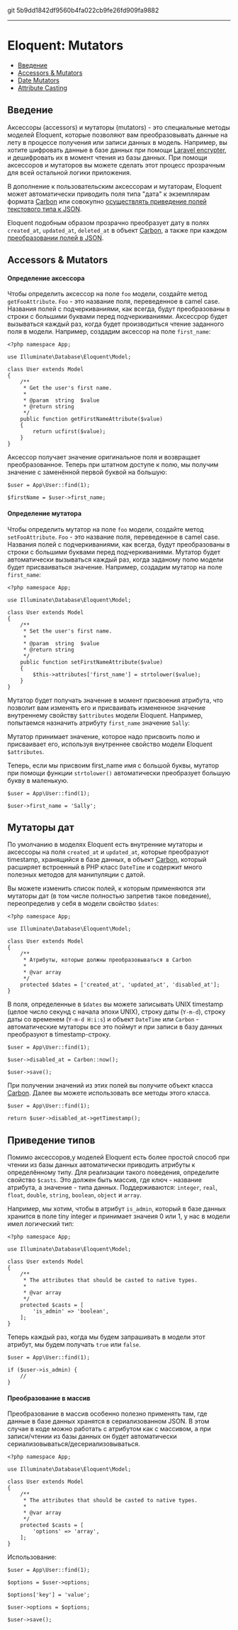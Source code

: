 git 5b9dd1842df9560b4fa022cb9fe26fd909fa9882

---
# Eloquent: Mutators

- [Введение](#introduction)
- [Accessors & Mutators](#accessors-and-mutators)
- [Date Mutators](#date-mutators)
- [Attribute Casting](#attribute-casting)

<a name="introduction"></a>
## Введение

Аксессоры (accessors) и мутаторы (mutators) - это специальные методы моделей Eloquent, которые позволяют вам преобразовывать данные на лету в процессе получения или записи данных в модель. Например, вы хотите шифровать данные в базе данных при помощи [Laravel encrypter](/docs/{{version}}/encryption), и дешифровать их в момент чтения из базы данных. При помощи аксессоров и мутаторов вы можете сделать этот процесс прозрачным для всей остальной логики приложения.

В дополнение к пользовательским аксессорам и мутаторам, Eloquent может автоматически приводить поля типа "дата" к экземплярам формата [Carbon](https://github.com/briannesbitt/Carbon) или совокупно [осуществлять приведение полей текстового типа к JSON](#attribute-casting).

Eloquent подобным образом прозрачно преобразует дату в полях `created_at`, `updated_at`, `deleted_at` в объект [Carbon](https://github.com/briannesbitt/Carbon), а также при каждом [преобразовании полей в JSON](#attribute-casting).


<a name="accessors-and-mutators"></a>
## Accessors & Mutators

#### Определение аксессора

Чтобы определить аксессор на поле `foo` модели, создайте метод `getFooAttribute`. `Foo` - это название поля, переведенное в camel case. Названия полей с подчеркиваниями, как всегда, будут преобразованы в строки с большими буквами перед подчеркиваниями. Аксессрор будет вызываться каждый раз, когда будет производиться чтение заданного поля в модели.
Например, создадим аксессор на поле `first_name`:

	<?php namespace App;

	use Illuminate\Database\Eloquent\Model;

	class User extends Model
	{
		/**
		 * Get the user's first name.
		 *
		 * @param  string  $value
		 * @return string
		 */
		public function getFirstNameAttribute($value)
		{
			return ucfirst($value);
		}
	}

Аксессор получает значение оригинальное поля и возвращает преобразованное. Теперь при штатном доступе к полю, мы получим значение с заменённой первой буквой на большую:

	$user = App\User::find(1);

	$firstName = $user->first_name;

#### Определение мутатора

Чтобы определить мутатор на поле `foo` модели, создайте метод `setFooAttribute`. `Foo` - это название поля, переведенное в camel case. Названия полей с подчеркиваниями, как всегда, будут преобразованы в строки с большими буквами перед подчеркиваниями. Мутатор будет автоматически вызываться каждый раз, когда заданому полю модели будет присваиваться значение. 
Например, создадим мутатор на поле `first_name`:

	<?php namespace App;

	use Illuminate\Database\Eloquent\Model;

	class User extends Model
	{
		/**
		 * Set the user's first name.
		 *
		 * @param  string  $value
		 * @return string
		 */
		public function setFirstNameAttribute($value)
		{
			$this->attributes['first_name'] = strtolower($value);
		}
	}

Мутатор будет получать значение в момент присвоения атрибута, что позволит вам изменять его и присваивать измененное значение внутреннему свойству `$attributes` модели Eloquent. Например, попытаемся назначить атрибуту `first_name` значение `Sally`:

Мутатор принимает значение, которое надо присвоить полю и присваивает его, используя внутреннее свойство модели Eloquent `$attributes`.

Теперь, если мы присвоим first_name имя с большой буквы, мутатор при помощи функции `strtolower()` автоматически преобразует большую букву в маленькую.

	$user = App\User::find(1);

	$user->first_name = 'Sally';

<a name="date-mutators"></a>
## Мутаторы дат

По умолчанию в моделях Eloquent есть внутренние мутаторы и аксессоры на поля `created_at` и `updated_at`, которые преобразуют timestamp, хранящийся в базе данных, в объект [Carbon](https://github.com/briannesbitt/Carbon), который расширяет встроенный в PHP класс `DateTime` и содержит много полезных методов для манипуляции с датой.

Вы можете изменить список полей, к которым применяются эти мутаторы дат (в том числе полностью запретив такое поведение), переопределив у себя в модели свойство `$dates`:

	<?php namespace App;

	use Illuminate\Database\Eloquent\Model;

	class User extends Model
	{
		/**
		 * Атрибуты, которые должны преобразовываться в Carbon
		 *
		 * @var array
		 */
		protected $dates = ['created_at', 'updated_at', 'disabled_at'];
	}

В поля, определенные в `$dates` вы можете записывать UNIX timestamp (целое число секунд с начала эпохи UNIX), строку даты (`Y-m-d`), строку даты со временем (`Y-m-d H:i:s`) и объект `DateTime` или `Carbon` - автоматические мутаторы все это поймут и при записи в базу данных преобразуют в timestamp-строку.

	$user = App\User::find(1);

	$user->disabled_at = Carbon::now();

	$user->save();

При получении значений из этих полей вы получите объект класса [Carbon](https://github.com/briannesbitt/Carbon). Далее вы можете использовать все методы этого класса.

	$user = App\User::find(1);

	return $user->disabled_at->getTimestamp();

<a name="attribute-casting"></a>
## Приведение типов

Помимо аксессоров,у моделей Eloquent есть более простой способ при чтении из базы данных автоматически приводить атрибуты к определённому типу. Для реализации такого поведения, определите свойство `$casts`. Это должен быть массив, где ключ - название атрибута, а значение - типа данных. Поддерживаются: `integer`, `real`, `float`, `double`, `string`, `boolean`, `object` и `array`. 

Например, мы хотим, чтобы в атрибут `is_admin`, который в базе данных хранится в поле tiny integer и принимает значеия 0 или 1, у нас в модели имел логический тип:

	<?php namespace App;

	use Illuminate\Database\Eloquent\Model;

	class User extends Model
	{
		/**
		 * The attributes that should be casted to native types.
		 *
		 * @var array
		 */
		protected $casts = [
			'is_admin' => 'boolean',
		];
	}

Теперь каждый раз, когда мы будем запрашивать в модели этот атрибут, мы будем получать `true` или `false`.

	$user = App\User::find(1);

	if ($user->is_admin) {
		//
	}

#### Преобразование в массив

Преобразование в массив особенно полезно применять там, где данные в базе данных хранятся в сериализованном JSON. В этом случае в коде можно работать с атрибутом как с массивом, а при записи/чтении из базы данных он будет автоматически сериализовываться/десериализовываться.

	<?php namespace App;

	use Illuminate\Database\Eloquent\Model;

	class User extends Model
	{
		/**
		 * The attributes that should be casted to native types.
		 *
		 * @var array
		 */
		protected $casts = [
			'options' => 'array',
		];
	}

Использование:

	$user = App\User::find(1);

	$options = $user->options;

	$options['key'] = 'value';

	$user->options = $options;

	$user->save();
